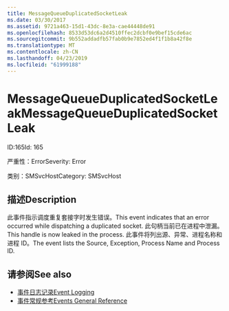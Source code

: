 ```yaml
---
title: MessageQueueDuplicatedSocketLeak
ms.date: 03/30/2017
ms.assetid: 9721a463-15d1-43dc-8e3a-cae44448de91
ms.openlocfilehash: 8533d53dc6a2d4510ffec2dcbf0e9bef15cde6ac
ms.sourcegitcommit: 9b552addadfb57fab0b9e7852ed4f1f1b8a42f8e
ms.translationtype: MT
ms.contentlocale: zh-CN
ms.lasthandoff: 04/23/2019
ms.locfileid: "61999188"
---
```

# <a name="messagequeueduplicatedsocketleak"></a><span data-ttu-id="8a3b9-102">MessageQueueDuplicatedSocketLeak</span><span class="sxs-lookup"><span data-stu-id="8a3b9-102">MessageQueueDuplicatedSocketLeak</span></span>
<span data-ttu-id="8a3b9-103">ID:165</span><span class="sxs-lookup"><span data-stu-id="8a3b9-103">Id: 165</span></span>  
  
 <span data-ttu-id="8a3b9-104">严重性：Error</span><span class="sxs-lookup"><span data-stu-id="8a3b9-104">Severity: Error</span></span>  
  
 <span data-ttu-id="8a3b9-105">类别：SMSvcHost</span><span class="sxs-lookup"><span data-stu-id="8a3b9-105">Category: SMSvcHost</span></span>  
  
## <a name="description"></a><span data-ttu-id="8a3b9-106">描述</span><span class="sxs-lookup"><span data-stu-id="8a3b9-106">Description</span></span>  
 <span data-ttu-id="8a3b9-107">此事件指示调度重复套接字时发生错误。</span><span class="sxs-lookup"><span data-stu-id="8a3b9-107">This event indicates that an error occurred while dispatching a duplicated socket.</span></span> <span data-ttu-id="8a3b9-108">此句柄当前已在进程中泄漏。</span><span class="sxs-lookup"><span data-stu-id="8a3b9-108">This handle is now leaked in the process.</span></span> <span data-ttu-id="8a3b9-109">此事件将列出源、异常、进程名称和进程 ID。</span><span class="sxs-lookup"><span data-stu-id="8a3b9-109">The event lists the Source, Exception, Process Name and Process ID.</span></span>  
  
## <a name="see-also"></a><span data-ttu-id="8a3b9-110">请参阅</span><span class="sxs-lookup"><span data-stu-id="8a3b9-110">See also</span></span>

- [<span data-ttu-id="8a3b9-111">事件日志记录</span><span class="sxs-lookup"><span data-stu-id="8a3b9-111">Event Logging</span></span>](../../../../../docs/framework/wcf/diagnostics/event-logging/index.md)
- [<span data-ttu-id="8a3b9-112">事件常规参考</span><span class="sxs-lookup"><span data-stu-id="8a3b9-112">Events General Reference</span></span>](../../../../../docs/framework/wcf/diagnostics/event-logging/events-general-reference.md)
